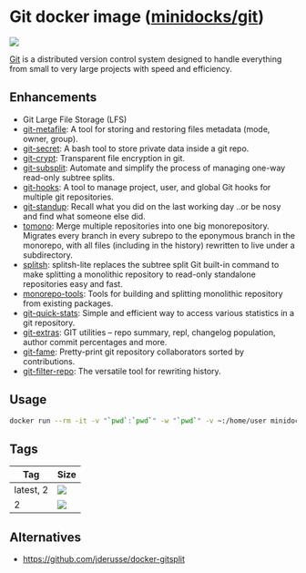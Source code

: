 Git docker image ([minidocks/git](https://hub.docker.com/r/minidocks/git))
==========================================================================

![](https://upload.wikimedia.org/wikipedia/commons/thumb/e/e0/Git-logo.svg/150px-Git-logo.svg.png)

[Git](https://git-scm.com/) is a distributed version control system designed to
handle everything from small to very large projects with speed and efficiency.

Enhancements
------------

-   Git Large File Storage (LFS)
-   [git-metafile](https://github.com/jirutka/git-metafile): A tool for storing
    and restoring files metadata (mode, owner, group).
-   [git-secret](https://git-secret.io/): A bash tool to store private data
    inside a git repo.
-   [git-crypt](https://www.agwa.name/projects/git-crypt/): Transparent file
    encryption in git.
-   [git-subsplit](https://github.com/dflydev/git-subsplit): Automate and
    simplify the process of managing one-way read-only subtree splits.
-   [git-hooks](https://github.com/icefox/git-hooks): A tool to manage project,
    user, and global Git hooks for multiple git repositories.
-   [git-standup](https://github.com/kamranahmedse/git-standup): Recall what you
    did on the last working day ..or be nosy and find what someone else did.
-   [tomono](https://github.com/unravelin/tomono): Merge multiple repositories
    into one big monorepository. Migrates every branch in every subrepo to the
    eponymous branch in the monorepo, with all files (including in the history)
    rewritten to live under a subdirectory.
-   [splitsh](https://github.com/splitsh/lite/commits/master): splitsh-lite
    replaces the subtree split Git built-in command to make splitting a
    monolithic repository to read-only standalone repositories easy and fast.
-   [monorepo-tools](https://github.com/shopsys/monorepo-tools): Tools for
    building and splitting monolithic repository from existing packages.
-   [git-quick-stats](https://github.com/arzzen/git-quick-stats): Simple and
    efficient way to access various statistics in a git repository.
-   [git-extras](https://github.com/tj/git-extras): GIT utilities – repo
    summary, repl, changelog population, author commit percentages and more.
-   [git-fame](https://github.com/casperdcl/git-fame): Pretty-print git
    repository collaborators sorted by contributions.
-   [git-filter-repo](https://github.com/newren/git-filter-repo/): The versatile
    tool for rewriting history.

Usage
-----

``` bash
docker run --rm -it -v "`pwd`:`pwd`" -w "`pwd`" -v ~:/home/user minidocks/git sh
```

Tags
----

| Tag       | Size                                                                     |
|-----------|--------------------------------------------------------------------------|
| latest, 2 | [![](https://images.microbadger.com/badges/image/minidocks/git.svg)]()   |
| 2         | [![](https://images.microbadger.com/badges/image/minidocks/git:2.svg)]() |

Alternatives
------------

-   https://github.com/jderusse/docker-gitsplit

